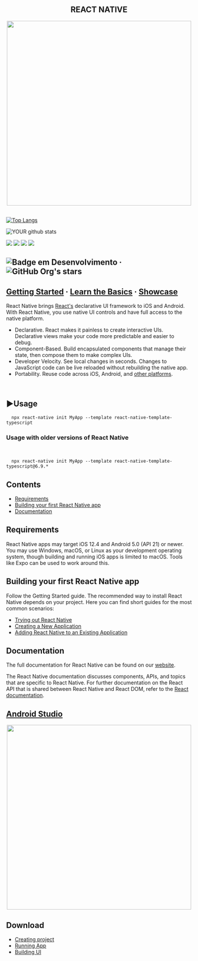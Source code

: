 <h2 align="center"> REACT NATIVE </h2>

<div align="center">
<img src="https://user-images.githubusercontent.com/69941946/187031363-11c6c533-bdb0-4adc-984c-2069baa50fdc.png" width="500px"></img>
</div>
<br>

[![Top Langs](https://github-readme-stats.vercel.app/api/top-langs/?username=gabrielmijoler&layout=compact&theme=dark)](https://github.com/gabrielmijoler/Front-tcc)




![YOUR github stats](https://github-readme-stats.vercel.app/api?username=gabrielmijoler&show_icons=true&theme=dark)

[<img src="https://img.shields.io/badge/twitter-%231DA1F2.svg?&style=for-the-badge&logo=twitter&logoColor=white" />](https://twitter.com/gabrielmijoler) [<img src="https://img.shields.io/badge/linkedin-%230077B5.svg?&style=for-the-badge&logo=linkedin&logoColor=white" />](https://www.linkedin.com/in/gabriel-mijoler-79a0a6208/) [<img src = "https://img.shields.io/badge/instagram-%23E4405F.svg?&style=for-the-badge&logo=instagram&logoColor=white">](https://www.instagram.com/gabriel_mijoler/) [<img src = "https://img.shields.io/badge/facebook-%231877F2.svg?&style=for-the-badge&logo=facebook&logoColor=white">](https://www.facebook.com/gabrielmijoler.gabrielmijoler)

## ![Badge em Desenvolvimento](http://img.shields.io/static/v1?label=STATUS&message=EM%20DESENVOLVIMENTO&color=GREEN&style=for-the-badge)  ·  ![GitHub Org's stars](https://img.shields.io/github/stars/gabrielmijoler?style=social)


## [Getting Started](https://reactnative.dev/docs/getting-started) · [Learn the Basics](https://reactnative.dev/docs/tutorial) · [Showcase](https://reactnative.dev/contributing/overview)


React Native brings [React's](https://reactnative.dev/) declarative UI framework to iOS and Android. With React Native, you use native UI controls and have full access to the native platform.

- Declarative. React makes it painless to create interactive UIs. Declarative views make your code more predictable and easier to debug.
- Component-Based. Build encapsulated components that manage their state, then compose them to make complex UIs.
- Developer Velocity. See local changes in seconds. Changes to JavaScript code can be live reloaded without rebuilding the native app.
- Portability. Reuse code across iOS, Android, and [other platforms](https://reactnative.dev/docs/out-of-tree-platforms).
<br>

## :arrow_forward:Usage

      npx react-native init MyApp --template react-native-template-typescript
      
### Usage with older versions of React Native
<br>

      npx react-native init MyApp --template react-native-template-typescript@6.9.*
      
## Contents
* [Requirements](https://github.com/gabrielmijoler/Front-tcc/edit/main/README.md#requirements)
* [Building your first React Native app](https://github.com/gabrielmijoler/Front-tcc/edit/main/README.md#building-your-first-react-native-app)
* [Documentation](https://github.com/gabrielmijoler/Front-tcc/edit/main/README.md#documentation)


## Requirements
React Native apps may target iOS 12.4 and Android 5.0 (API 21) or newer. You may use Windows, macOS, or Linux as your development operating system, though building and running iOS apps is limited to macOS. Tools like Expo can be used to work around this.

## Building your first React Native app
Follow the Getting Started guide. 
The recommended way to install React Native depends on your project. Here you can find short guides for the most common scenarios:

* [Trying out React Native](https://snack.expo.dev/@hramos/hello,-world!)
* [Creating a New Application](https://reactnative.dev/docs/getting-started)
* [Adding React Native to an Existing Application](https://reactnative.dev/docs/integration-with-existing-apps)

## Documentation
The full documentation for React Native can be found on our [website](https://reactnative.dev/docs/getting-started).

The React Native documentation discusses components, APIs, and topics that are specific to React Native. For further documentation on the React API that is shared between React Native and React DOM, refer to the [React documentation](https://reactjs.org/docs/getting-started.html).

## [Android Studio](https://developer.android.com/guide) 
 
<div align="center">
<img src="https://user-images.githubusercontent.com/69941946/192096425-a943bbc4-733c-4949-bc1e-180cec28c350.jpg" width="500px"></img>
</div>

## Download
* [Creating project](https://developer.android.com/training/basics/firstapp/creating-project)
* [Running App](https://developer.android.com/training/basics/firstapp/running-app)
* [Building UI](https://developer.android.com/training/basics/firstapp/building-ui)


<!-- <nome da seção> starts -->
<!-- <nome da seção> ends -->











